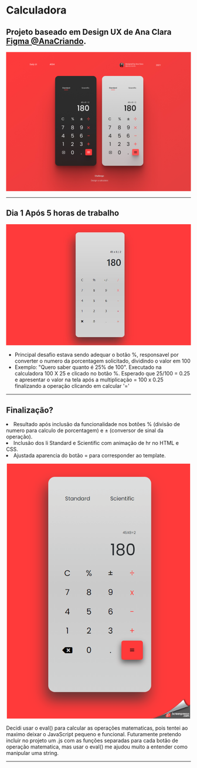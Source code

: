# Calculadora 

## Projeto baseado em Design UX de Ana Clara [Figma @AnaCriando](https://www.figma.com/file/I0TKs9k0MdAc80l61SjzCE/Calculator-Daily-UI-004-Community?node-id=1%3A2/). 


<p align="center">
  <img alt="" title="calc" src="assets/calc.jpg" width="800px" />
  
</p>

<hr>

## Dia 1 Após 5 horas de trabalho

<p align="center">
  <img alt="" title="calc" src="assets/calculadora08-06-2021.JPG" width="800px" />
</p>

- Principal desafio estava sendo adequar o botão %, responsavel por converter o numero da porcentagem solicitado, dividindo o valor em 100
- Exemplo: "Quero saber quanto é 25% de 100". Executado na calculadora 100 X 25 e clicado no botão %. Esperado que 25/100 = 0.25 e apresentar o valor na tela após a multiplicação = 100 x 0.25 finalizando a operação clicando em calcular '='

<hr>

## Finalização? 

<li> Resultado após inclusão da funcionalidade nos botões % (divisão de numero para calculo de porcentagem) e ± (conversor de sinal da operação). </li>
<li> Inclusão dos li Standard e Scientific com animação de hr no HTML e CSS. </li>
<li> Ajustada aparencia do botão = para corresponder ao template. </li>

<p> </p>

<p align="center">
  <img alt="" title="calc" src="assets/gif/calculado.gif" width="500px" />
</p>

<p> Decidi usar o eval() para calcular as operações matematicas, pois tentei ao maximo deixar o JavaScript pequeno e funcional.
    Futuramente pretendo incluir no projeto um .js com as funções separadas para cada botão de operação matematica, mas usar o eval() me ajudou muito a entender como manipular uma string.

</p>  

<hr>
